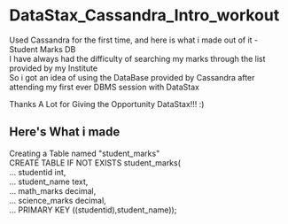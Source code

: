 # DataStax_Cassandra_Intro_workout
Used Cassandra for the first time, and here is what i made out of it - Student Marks DB<br />
I have always had the difficulty of searching my marks through the list provided by my Institute<br />
So i got an idea of using the DataBase provided by Cassandra after attending my first ever DBMS session with DataStax<br />

Thanks A Lot for Giving the Opportunity DataStax!!! :)<br />

Here's What i made
-------------------------------------------------------------
Creating a Table named "student_marks"<br />
CREATE TABLE IF NOT EXISTS student_marks(<br />
  ... studentid int,<br />
  ... student_name text,<br />
  ... math_marks decimal,<br />
  ... science_marks decimal,<br />
  ... PRIMARY KEY ((studentid),student_name));<br />
